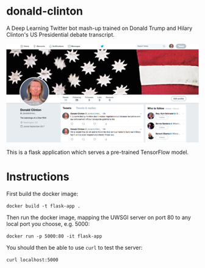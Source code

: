 # donald-clinton

A Deep Learning Twitter bot mash-up trained on Donald Trump and Hilary Clinton's US
Presidential debate transcript.

<img src="imgs/donaldclinton.png"/>

This is a flask application which serves a pre-trained TensorFlow model.

# Instructions

First build the docker image:

`docker build -t flask-app .`

Then run the docker image, mapping the UWSGI server on port 80 to any local port you choose, e.g. 5000:

`docker run -p 5000:80 -it flask-app`

You should then be able to use `curl` to test the server:

`curl localhost:5000`

